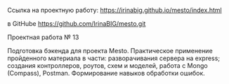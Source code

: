 Ссылка на проектную работу: https://irinabig.github.io/mesto/index.html

в GitHube https://github.com/IrinaBIG/mesto.git

Проектная работа № 13

Подготовка бэкенда для проекта Mesto.
Практическое применение пройденного материала в части:
разворачивания сервера на express;
создания контроллеров, роутов, схем и моделей,
работа с Mongo (Compass), Postman.
Формирование навыков обработки ошибок.

